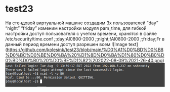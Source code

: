 # test23
На стендовой виртуальной машине создадим 3х пользователей
”day” “night” “friday” изменим настройки модуля pam_time, для гибкой настройки доступ
пользователя с учетом времени,  хранятся в файле /etc/security/time.conf 
*;*;day;Al0800-2000
*;*;night;!Al0800-2000
*;*;friday;Fr
в данный период времени доступ разрешен всем
![Image text]   (https://github.com/kolesink/test23/blob/main/%D0%A1%D0%BD%D0%B8%D0%BC%D0%BE%D0%BA%20%D1%8D%D0%BA%D1%80%D0%B0%D0%BD%D0%B0%20%D0%BE%D1%82%202022-08-09%2021-26-40.png)
![Image text](https://github.com/kolesink/test23/blob/main/%D0%A1%D0%BD%D0%B8%D0%BC%D0%BE%D0%BA%20%D1%8D%D0%BA%D1%80%D0%B0%D0%BD%D0%B0%20%D0%BE%D1%82%202022-08-09%2021-29-07.png)
